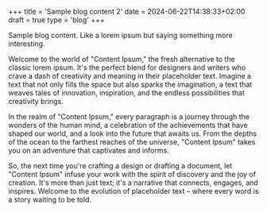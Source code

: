 +++
title = 'Sample blog content 2'
date = 2024-06-22T14:38:33+02:00
draft = true
type = 'blog'
+++

Sample blog content. Like a lorem ipsum but saying something more interesting.

Welcome to the world of "Content Ipsum," the fresh alternative to the classic lorem ipsum. It's the perfect blend for designers and writers who crave a dash of creativity and meaning in their placeholder text. Imagine a text that not only fills the space but also sparks the imagination, a text that weaves tales of innovation, inspiration, and the endless possibilities that creativity brings.

In the realm of "Content Ipsum," every paragraph is a journey through the wonders of the human mind, a celebration of the achievements that have shaped our world, and a look into the future that awaits us. From the depths of the ocean to the farthest reaches of the universe, "Content Ipsum" takes you on an adventure that captivates and informs.

So, the next time you're crafting a design or drafting a document, let "Content Ipsum" infuse your work with the spirit of discovery and the joy of creation. It's more than just text; it's a narrative that connects, engages, and inspires. Welcome to the evolution of placeholder text – where every word is a story waiting to be told.